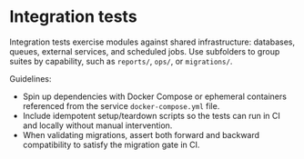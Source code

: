 # Integration tests

Integration tests exercise modules against shared infrastructure: databases, queues,
external services, and scheduled jobs. Use subfolders to group suites by capability, such
as `reports/`, `ops/`, or `migrations/`.

Guidelines:

* Spin up dependencies with Docker Compose or ephemeral containers referenced from the
  service `docker-compose.yml` file.
* Include idempotent setup/teardown scripts so the tests can run in CI and locally without
  manual intervention.
* When validating migrations, assert both forward and backward compatibility to satisfy the
  migration gate in CI.
